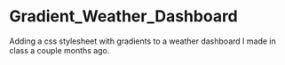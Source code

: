 # Gradient_Weather_Dashboard
Adding a css stylesheet with gradients to a weather dashboard I made in class a couple months ago.
